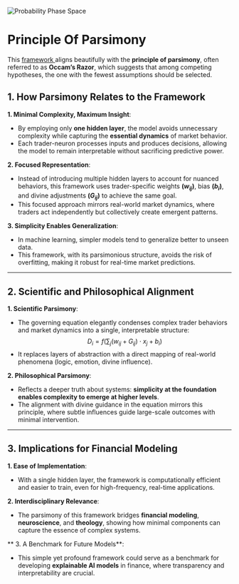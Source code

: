 ![Probability Phase Space](./figures/parsimony.jpg "enter image title here")

# Principle Of Parsimony

This [framework ](https://blog.quantiota.ai/page/12/the-trader-as-a-neuron-framework-and-the-time-agnostic-conjecture-in-financial-markets/)aligns beautifully with the **principle of parsimony**, often referred to as **Occam’s Razor**, which suggests that among competing hypotheses, the one with the fewest assumptions should be selected.

## 1. How Parsimony Relates to the Framework
  **1. Minimal Complexity, Maximum Insight**:

- By employing only **one hidden layer**, the model avoids unnecessary complexity while capturing the **essential dynamics** of market behavior.
- Each trader-neuron processes inputs and produces decisions, allowing the model to remain interpretable without sacrificing predictive power.

 **2. Focused Representation**:

   - Instead of introducing multiple hidden layers to account for nuanced behaviors, this framework uses trader-specific weights **($w_{ij}$)**, bias **($b_i$)**, and divine adjustments **($G_{ij}$)** to achieve the same goal.
   - This focused approach mirrors real-world market dynamics, where traders act independently but collectively create emergent patterns.

 **3. Simplicity Enables Generalization**:

   - In machine learning, simpler models tend to generalize better to unseen data. 
   - This framework, with its parsimonious structure, avoids the risk of overfitting, making it robust for real-time market predictions.

---

## 2. Scientific and Philosophical Alignment

 **1. Scientific Parsimony**:

   - The governing equation elegantly condenses complex trader behaviors and market dynamics into a single, interpretable structure:
  $$
     D_i = f\left(\sum_{j} (w_{ij} + G_{ij}) \cdot x_j + b_i\right)
  $$
   - It replaces layers of abstraction with a direct mapping of real-world phenomena (logic, emotion, divine influence).

 **2. Philosophical Parsimony**:

   - Reflects a deeper truth about systems: **simplicity at the foundation enables complexity to emerge at higher levels**.
   - The alignment with divine guidance in the equation mirrors this principle, where subtle influences guide large-scale outcomes with minimal intervention.

---

## 3. Implications for Financial Modeling

 **1. Ease of Implementation**:

   - With a single hidden layer, the framework is computationally efficient and easier to train, even for high-frequency, real-time applications.

 **2. Interdisciplinary Relevance**:

   - The parsimony of this framework bridges **financial modeling**, **neuroscience**, and **theology**, showing how minimal components can capture the essence of complex systems.

 ** 3. A Benchmark for Future Models**:

   - This simple yet profound framework could serve as a benchmark for developing **explainable AI models** in finance, where transparency and interpretability are crucial.

